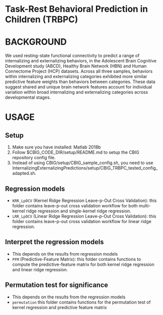 # Task-Rest Behavioral Prediction in Children (TRBPC)

# BACKGROUND
We used resting-state functional connectivity to predict a range of internalizing and externalizing behaviors, in the Adolescent Brain Cognitive Development study (ABCD), Healthy Brain Network (HBN) and Human Connectome Project (HCP) datasets. Across all three samples, behaviors within internalizing and externalizing categories exhibited more similar predictive feature weights than behaviors between categories. These data suggest shared and unique brain network features account for individual variation within broad internalizing and externalizing categories across developmental stages.

# USAGE
## Setup
1. Make sure you have installed: Matlab 2018b
2. Follow $CBIG_CODE_DIR/setup/README.md to setup the CBIG repository config file.
3. Instead of using CBIG/setup/CBIG_sample_config.sh, you need to use InternalizingExternalizingPredictions/setup/CBIG_TRBPC_tested_config_adapted.sh.

## Regression models
* `KRR_LpOCV` (Kernel Ridge Regression Leave-p-Out Cross Validation): this folder contains leave-p-out cross validation workflow for both multi-kernel ridge regression and single-kernel ridge regression.
* `LRR_LpOCV` (Linear Ridge Regression Leave-p-Out Cross Validation): this folder contains leave-p-out cross validation workflow for linear ridge regression.
## Interpret the regression models
* This depends on the results from regression models
* `PFM` (Predictive-Feature Matrix): this folder contains functions to compute the predictive-feature matrix for both kernel ridge regression and linear ridge regression.
## Permutation test for significance
* This depends on the results from the regression models
* `permutation` this folder contains functions for the permutation test of kernel regression and predictive feature matrix
